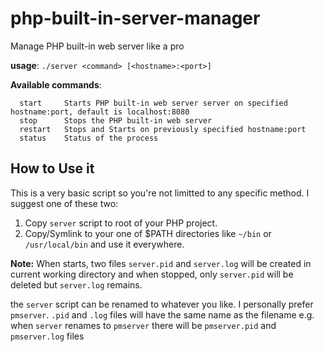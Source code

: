 # php-built-in-server-manager
Manage PHP built-in web server like a pro

**usage**: `./server <command> [<hostname>:<port>]`

**Available commands**:
```
  start     Starts PHP built-in web server server on specified hostname:port, default is localhost:8080  
  stop      Stops the PHP built-in web server
  restart   Stops and Starts on previously specified hostname:port
  status    Status of the process
```

## How to Use it

This is a very basic script so you're not limitted to any specific method. I suggest one of these two:
 1. Copy `server` script to root of your PHP project.
 2. Copy/Symlink to your one of $PATH directories like `~/bin` or `/usr/local/bin` and use it everywhere.

**Note:** When starts, two files `server.pid` and `server.log` will be created in current working directory and when stopped, only `server.pid` will be deleted but `server.log` remains.

the `server` script can be renamed to whatever you like. I personally prefer `pmserver`.
`.pid` and `.log` files will have the same name as the filename e.g. when `server` renames to `pmserver` there will be `pmserver.pid` and `pmserver.log` files

